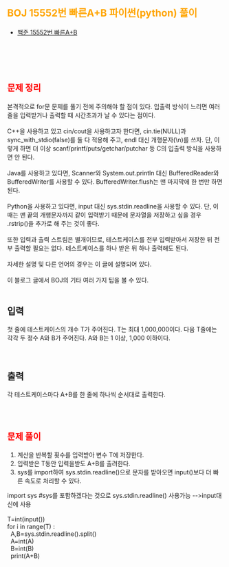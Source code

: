 # <span style="color:orange; font-size:17pt; font-weight:bold">BOJ 15552번 빠른A+B 파이썬(python)  풀이</span>

- [백준 15552번 빠른A+B](https://www.acmicpc.net/problem/15552)
<br><br>

<br><br>

# <span style="color: red; font-size:15pt">문제 정리</span>
본격적으로 for문 문제를 풀기 전에 주의해야 할 점이 있다. 입출력 방식이 느리면 여러 줄을 입력받거나 출력할 때 시간초과가 날 수 있다는 점이다. <br>
<br>
C++을 사용하고 있고 cin/cout을 사용하고자 한다면, cin.tie(NULL)과 sync_with_stdio(false)를 둘 다 적용해 주고, endl 대신 개행문자(\n)를 쓰자. 단, 이렇게 하면 더 이상 scanf/printf/puts/getchar/putchar 등 C의 입출력 방식을 사용하면 안 된다. <br>
<br>
Java를 사용하고 있다면, Scanner와 System.out.println 대신 BufferedReader와 BufferedWriter를 사용할 수 있다. BufferedWriter.flush는 맨 마지막에 한 번만 하면 된다. <br>
<br>
Python을 사용하고 있다면, input 대신 sys.stdin.readline을 사용할 수 있다. 단, 이때는 맨 끝의 개행문자까지 같이 입력받기 때문에 문자열을 저장하고 싶을 경우 .rstrip()을 추가로 해 주는 것이 좋다. <br>
<br>
또한 입력과 출력 스트림은 별개이므로, 테스트케이스를 전부 입력받아서 저장한 뒤 전부 출력할 필요는 없다. 테스트케이스를 하나 받은 뒤 하나 출력해도 된다. <br>
<br>
자세한 설명 및 다른 언어의 경우는 이 글에 설명되어 있다. <br>
<br>
이 블로그 글에서 BOJ의 기타 여러 가지 팁을 볼 수 있다. <br>
<br>
## 입력 <br>
첫 줄에 테스트케이스의 개수 T가 주어진다. T는 최대 1,000,000이다. 다음 T줄에는 각각 두 정수 A와 B가 주어진다. A와 B는 1 이상, 1,000 이하이다. <br>
<br><br> 
## 출력 <br>
각 테스트케이스마다 A+B를 한 줄에 하나씩 순서대로 출력한다. <br>
<br><br>

# <span style="color: red; font-size:15pt">문제 풀이</span>
1. 계산을 반복할 횟수를 입력받아 변수 T에 저장한다. <br>
2. 입력받은 T동안 입력을받도 A+B를 출려한다. <br> 
3. sys를 import하여 sys.stdin.readline()으로 문자를 받아오면 input()보다 더 빠른 속도로 처리할 수 있다. <br>
<p>
import sys #sys를 포함하겠다는 것으로 sys.stdin.readline() 사용가능 -->input대신에 사용 <br>
<br>
T=int(input()) <br>
for i in range(T) : <br>
&nbsp    A,B=sys.stdin.readline().split() <br>
&nbsp    A=int(A) <br>
&nbsp    B=int(B) <br>
&nbsp    print(A+B) <br>
